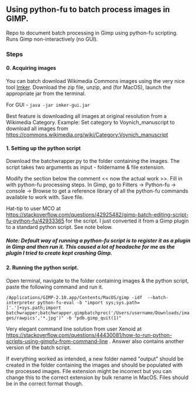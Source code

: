 ## Using python-fu to batch process images in GIMP.

Repo to document batch processing in Gimp using python-fu scripting. Runs Gimp non-interactively (no GUI).

### Steps

#### 0. Acquiring images
You can batch download Wikimedia Commons images using the very nice tool [Imker](https://commons.wikimedia.org/wiki/Commons:Imker_(batch_download)). Download the zip file, unzip, and (for MacOS), launch the appropriate jar from the terminal. 

For GUI - `java -jar imker-gui.jar`

Best feature is downloading all images at original resolution from a Wikimedia Category. Example: Set category to Voynich_manuscript to download all images from https://commons.wikimedia.org/wiki/Category:Voynich_manuscript 

#### 1. Setting up the python script

Download the batchwrapper.py to the folder containing the images. The script takes two arguments as input - foldername & file extension.

Modify the section below the comment << now the actual work >>. Fill in with python-fu processing steps. In Gimp, go to Filters -> Python-fu -> console -> Browse to get a reference library of all the python-fu commands available to work with. Save file.

Hat-tip to user MCO at https://stackoverflow.com/questions/42925482/gimp-batch-editing-script-fu-python-fu/42933365 for the script. I just converted it from a Gimp plugin to a standard python script. See note below.

##### Note: Default way of running a python-fu script is to register it as a plugin in Gimp and then run it. This caused a lot of headache for me as the plugin I tried to create kept crashing Gimp.

#### 2. Running the python script.

Open terminal, navigate to the folder containing images & the python script, paste the following command and run it.


`/Applications/GIMP-2.10.app/Contents/MacOS/gimp -idf  --batch-interpreter python-fu-eval -b "import sys;sys.path=['.']+sys.path;import batchwrapper;batchwrapper.gimpbatchproc('/Users/username/Downloads/images/rawpics','*.jpg')" -b "pdb.gimp_quit(1)"`

Very elegant command line solution from user Xenoid at https://stackoverflow.com/questions/44430081/how-to-run-python-scripts-using-gimpfu-from-command-line . Answer also contains another version of the batch script.

If everything worked as intended, a new folder named "output" should be created in the folder containing the images and should be populated with the processed images. File extension might be incorrect but you can change this to the correct extension by bulk rename in MacOS. Files should be in the correct format though.

